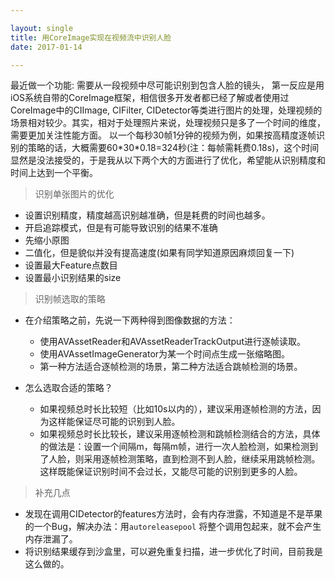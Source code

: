 ```yaml
---

layout: single
title: 用CoreImage实现在视频流中识别人脸
date: 2017-01-14

---
```


最近做一个功能: 需要从一段视频中尽可能识别到包含人脸的镜头，
第一反应是用iOS系统自带的CoreImage框架，相信很多开发者都已经了解或者使用过CoreImage中的CIImage, CIFilter, CIDetector等类进行图片的处理，处理视频的场景相对较少。其实，相对于处理照片来说，处理视频只是多了一个时间的维度，需要更加关注性能方面。
以一个每秒30帧1分钟的视频为例，如果按高精度逐帧识别的策略的话，大概需要60\*30\*0.18=324秒(注：每帧需耗费0.18s)，这个时间显然是没法接受的，于是我从以下两个大的方面进行了优化，希望能从识别精度和时间上达到一个平衡。

>  识别单张图片的优化
 
* 设置识别精度，精度越高识别越准确，但是耗费的时间也越多。
* 开启追踪模式，但是有可能导致识别的结果不准确
* 先缩小原图
* 二值化，但是貌似并没有提高速度(如果有同学知道原因麻烦回复一下)
* 设置最大Feature点数目
* 设置最小识别结果的size

> 识别帧选取的策略

* 在介绍策略之前，先说一下两种得到图像数据的方法：
	* 使用AVAssetReader和AVAssetReaderTrackOutput进行逐帧读取。
	* 使用AVAssetImageGenerator为某一个时间点生成一张缩略图。
	* 第一种方法适合逐帧检测的场景，第二种方法适合跳帧检测的场景。

* 怎么选取合适的策略？
	* 如果视频总时长比较短（比如10s以内的），建议采用逐帧检测的方法，因为这样能保证尽可能的识别到人脸。
	* 如果视频总时长比较长，建议采用逐帧检测和跳帧检测结合的方法，具体的做法是：设置一个间隔m，每隔m帧，进行一次人脸检测，如果检测到了人脸，则采用逐帧检测策略，直到检测不到人脸，继续采用跳帧检测。这样既能保证识别时间不会过长，又能尽可能的识别到更多的人脸。

> 补充几点

* 发现在调用CIDetector的features方法时，会有内存泄露，不知道是不是苹果的一个Bug，解决办法：用`autoreleasepool` 将整个调用包起来，就不会产生内存泄漏了。
* 将识别结果缓存到沙盒里，可以避免重复扫描，进一步优化了时间，目前我是这么做的。


